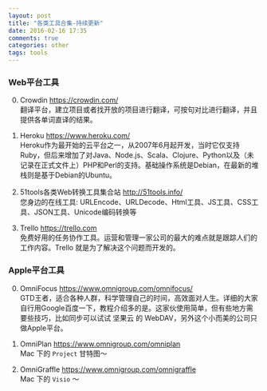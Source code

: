 ```yaml
---
layout: post
title: "各类工具合集-持续更新"
date: 2016-02-16 17:35
comments: true
categories: other
tags: tools
---
```


### Web平台工具

0. Crowdin <https://crowdin.com/>  
翻译平台，建立项目或者找开放的项目进行翻译，可按句对比进行翻译，并且提供各单词直译的结果。 
 
1. Heroku <https://www.heroku.com/>  
Heroku作为最开始的云平台之一，从2007年6月起开发，当时它仅支持Ruby，但后来增加了对Java、Node.js、Scala、Clojure、Python以及（未记录在正式文件上）PHP和Perl的支持。基础操作系统是Debian，在最新的堆栈则是基于Debian的Ubuntu。

2. 51tools各类Web转换工具集合站 <http://51tools.info/>  
您身边的在线工具: URLEncode、URLDecode、Html工具、JS工具、CSS工具、JSON工具、Unicode编码转换等

3. Trello <https://trello.com>  
免费好用的任务协作工具。运营和管理一家公司的最大的难点就是跟踪人们的工作内容。Trello 就是为了解决这个问题而开发的。

### Apple平台工具
0. OmniFocus <https://www.omnigroup.com/omnifocus/>    
GTD王者，适合各种人群，科学管理自己的时间，高效面对人生。详细的大家自行用Google百度一下，教程介绍多的是。这家伙使用简单，但有些地方需要些技巧，比如同步可以试试 坚果云 的 WebDAV，另外这个小而美的公司只做Apple平台。

1. OmniPlan <https://www.omnigroup.com/omniplan>  
Mac 下的 `Project` 甘特图～

2. OmniGraffle <https://www.omnigroup.com/omnigraffle>  
Mac 下的 `Visio` ～